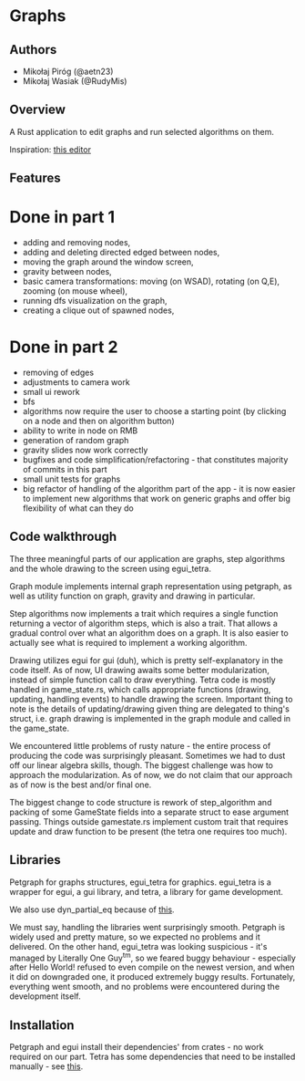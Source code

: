 # Graphs

## Authors

- Mikołaj Piróg (@aetn23)
- Mikołaj Wasiak (@RudyMis)

## Overview

A Rust application to edit graphs and run selected algorithms on them.

Inspiration: [this editor](https://csacademy.com/app/graph_editor/)

## Features

# Done in part 1

- adding and removing nodes,
- adding and deleting directed edged between nodes,
- moving the graph around the window screen,
- gravity between nodes,
- basic camera transformations: moving (on WSAD), rotating (on Q,E), zooming (on mouse wheel),
- running dfs visualization on the graph,
- creating a clique out of spawned nodes,

# Done in part 2
- removing of edges
- adjustments to camera work
- small ui rework
- bfs
- algorithms now require the user to choose a starting point (by clicking on a node and then on algorithm button)
- ability to write in node on RMB
- generation of random graph
- gravity slides now work correctly
- bugfixes and code simplification/refactoring - that constitutes majority of commits in this part
- small unit tests for graphs
- big refactor of handling of the algorithm part of the app - it is now easier to implement new algorithms that work on generic graphs and offer big flexibility of what can they do

## Code walkthrough

The three meaningful parts of our application are graphs, step algorithms and the whole drawing to the screen using
egui_tetra.

Graph module implements internal graph representation using petgraph, as well as utility function on graph, gravity and
drawing in particular.

Step algorithms now implements a trait which requires a single function returning a vector of algorithm steps, which is also a trait. That allows a gradual control over what an algorithm does on a graph. It is also easier to actually see what is required to implement a working algorithm. 

Drawing utilizes egui for gui (duh), which is pretty self-explanatory in the code itself. As of now, UI drawing awaits
some
better modularization, instead of simple function call to draw everything. Tetra code is mostly handled in
game_state.rs, which calls appropriate functions (drawing, updating, handling events) to handle drawing the screen.
Important thing to note is the details of updating/drawing given thing are delegated to thing's struct, i.e. graph
drawing is implemented in the graph module and called in the game_state.

We encountered little problems of rusty nature - the entire process of producing the code was surprisingly pleasant.
Sometimes we had to dust off our linear algebra skills, though.
The biggest challenge was how to approach the modularization. As of now, we do not claim that our approach as of now is the
best and/or final one.

The biggest change to code structure is rework of step_algorithm and packing of some GameState fields into a separate struct to ease argument passing. Things outside gamestate.rs implement custom trait that requires update and draw function to be present (the tetra one requires too much).

## Libraries

Petgraph for graphs structures, egui_tetra for graphics. egui_tetra is a wrapper for
egui, a gui library, and tetra, a library for game development.

We also use dyn_partial_eq because of [this](https://dev.to/magnusstrale/rust-trait-objects-in-a-vector-non-trivial-4co5).

We must say, handling the libraries went surprisingly smooth. Petgraph is widely used and pretty mature, so we expected
no problems and it delivered. On the other hand, egui_tetra was looking suspicious - it's managed by
Literally One Guy<sup>tm</sup>, so we feared buggy behaviour - especially after Hello World! refused to even compile on
the newest version, and when it did on downgraded one, it produced extremely buggy results. Fortunately, everything went
smooth, and no problems were encountered during the development itself.

## Installation

Petgraph and egui install their dependencies' from crates - no work required on our part.
Tetra has some dependencies that need to be installed manually -
see [this](https://tetra.seventeencups.net/installation).

